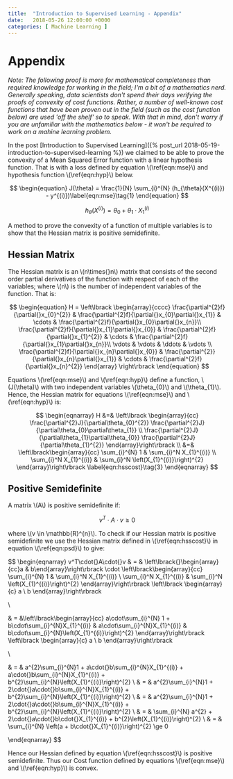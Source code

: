 ```yaml
---
title:  "Introduction to Supervised Learning - Appendix"
date:   2018-05-26 12:00:00 +0000
categories: [ Machine Learning ]
---
```


# Appendix

*Note: The following proof is more for mathematical completeness than required knowledge for working in the field; I'm a bit of a mathematics nerd. Generally speaking, data scientists don't spend their days verifying the proofs of convexity of cost functions. Rather, a number of well-known cost functions that have been proven out in the field (such as the cost function below) are used 'off the shelf' so to speak. With that in mind, don't worry if you are unfamiliar with the mathematics below - it won't be required to work on a mahine learning problem.*

In the post [Introduction to Supervised Learning]({% post_url 2018-05-19-introduction-to-supervised-learning %}) we claimed to be able to prove the convexity of a Mean Squared Error function with a linear hypothesis function. That is with a loss defined by equation \\(\ref{eqn:mse}\\) and hypothesis function \\(\ref{eqn:hyp}\\) below.

$$
\begin{equation}
J(\theta) = \frac{1}{N} \sum_{i}^{N} (h_{\theta}(X^{(i)}) - y^{(i)})\label{eqn:mse}\tag{1}
\end{equation}
$$

$$
\begin{equation}
h_{\theta}(X^{(i)}) = \theta_{0} + \theta_{1} \cdot X_{1}^{(i)}\label{eqn:hyp}\tag{2}
\end{equation}
$$

A method to prove the convexity of a function of multiple variables is to show that the Hessian matrix is positive semidefinite.

## Hessian Matrix

The Hessian matrix is an \\(n\times{}n\\) matrix that consists of the second order partial derivatives of the function with respect of each of the variables; where \\(n\\) is the number of independent variables of the function. That is:

$$
\begin{equation}
H = \left\lbrack 
\begin{array}{cccc}
\frac{\partial^{2}f}{\partial{}x_{0}^{2}} & \frac{\partial^{2}f}{\partial{}x_{0}\partial{}x_{1}} & \cdots & \frac{\partial^{2}f}{\partial{}x_{0}\partial{}x_{n}}\\ 
\frac{\partial^{2}f}{\partial{}x_{1}\partial{}x_{0}} & \frac{\partial^{2}f}{\partial{}x_{1}^{2}} & \cdots & \frac{\partial^{2}f}{\partial{}x_{1}\partial{}x_{n}}\\ 
\vdots & \vdots & \ddots & \vdots \\
\frac{\partial^{2}f}{\partial{}x_{n}\partial{}x_{0}} & \frac{\partial^{2}}{\partial{}x_{n}\partial{}x_{1}} & \cdots & \frac{\partial^{2}f}{\partial{}x_{n}^{2}} 
\end{array}
\right\rbrack
\end{equation}
$$

Equations \\(\ref{eqn:mse}\\) and \\(\ref{eqn:hyp}\\) define a function, \\(J(\theta)\\) with two independent variables \\(\theta\_{0}\\) and \\(\theta\_{1}\\). Hence, the Hessian matrix for equations \\(\ref{eqn:mse}\\) and \\(\ref{eqn:hyp}\\) is:

$$
\begin{eqnarray}
H  &=&  \left\lbrack 
\begin{array}{cc}
\frac{\partial^{2}J}{\partial\theta_{0}^{2}} \frac{\partial^{2}J}{\partial\theta_{0}\partial\theta_{1}} \\ 
\frac{\partial^{2}J}{\partial\theta_{1}\partial\theta_{0}} \frac{\partial^{2}J}{\partial\theta_{1}^{2}} 
\end{array}\right\rbrack \\
&=& \left\lbrack\begin{array}{cc}
\sum_{i}^{N} 1 & \sum_{i}^N X_{1}^{(i)} \\
\sum_{i}^N X_{1}^{(i)}  & \sum_{i}^N \left(X_{1}^{(i)}\right)^{2} 
\end{array}\right\rbrack
\label{eqn:hsscost}\tag{3}
\end{eqnarray}
$$

## Positive Semidefinite

A matrix \\(A\\) is positive semidefinite if:

$$
\begin{equation}
v^T\cdot{}A\cdot{}v \ge 0\label{eqn:psd}\tag{4}
\end{equation}
$$

where \\(v \in \mathbb{R}^{n}\\). To check if our Hessian matrix is positive semidefinite we use the Hessian matrix defined in \\(\ref{eqn:hsscost}\\) in equation \\(\ref{eqn:psd}\\) to give:

$$
\begin{eqnarray}
v^T\cdot{}A\cdot{}v & = & \left\lbrack{}\begin{array}{cc}a & b\end{array}\right\rbrack \cdot \left\lbrack\begin{array}{cc}
\sum_{i}^{N} 1 & \sum_{i}^N X_{1}^{(i)} \\
\sum_{i}^N X_{1}^{(i)}  & \sum_{i}^N \left(X_{1}^{(i)}\right)^{2} 
\end{array}\right\rbrack
\left\lbrack \begin{array}{c} a \\ b \end{array}\right\rbrack

\\

& = &\left\lbrack\begin{array}{cc}
a\cdot\sum_{i}^{N} 1 + b\cdot\sum_{i}^{N}X_{1}^{(i)} & a\cdot\sum_{i}^{N}X_{1}^{(i)} & b\cdot\sum_{i}^{N}\left(X_{1}^{(i)}\right)^{2}
\end{array}\right\rbrack
\left\lbrack \begin{array}{c} a \\ b \end{array}\right\rbrack

\\

& = & a^{2}\sum_{i}^{N}1 + a\cdot{}b\sum_{i}^{N}X_{1}^{(i)} + a\cdot{}b\sum_{i}^{N}X_{1}^{(i)} + b^{2}\sum_{i}^{N}\left(X_{1}^{(i)}\right)^{2} \\
& = & a^{2}\sum_{i}^{N}1 + 2\cdot{}a\cdot{}b\sum_{i}^{N}X_{1}^{(i)} + b^{2}\sum_{i}^{N}\left(X_{1}^{(i)}\right)^{2} \\ 
& = & a^{2}\sum_{i}^{N}1 + 2\cdot{}a\cdot{}b\sum_{i}^{N}X_{1}^{(i)} + b^{2}\sum_{i}^{N}\left(X_{1}^{(i)}\right)^{2} \\
& = & \sum_{i}^{N} a^{2} + 2\cdot{}a\cdot{}b\cdot{}X_{1}^{(i)} + b^{2}\left(X_{1}^{(i)}\right)^{2} \\
& = & \sum_{i}^{N} \left(a + b\cdot{}X_{1}^{(i)}\right)^{2} \ge 0


\end{eqnarray}
$$

Hence our Hessian defined by equation \\(\ref{eqn:hsscost}\\) is positive semidefinite. Thus our Cost function defined by equations \\(\ref{eqn:mse}\\) and \\(\ref{eqn:hyp}\\) is convex.

